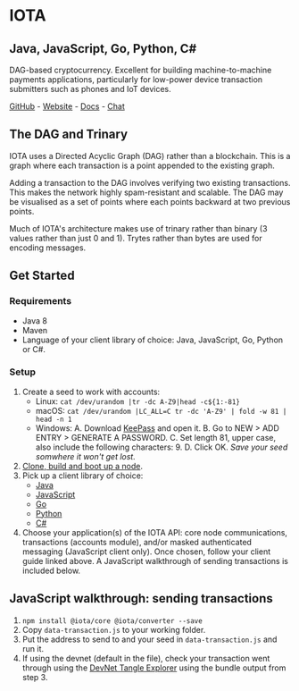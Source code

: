 # IOTA
## Java, JavaScript, Go, Python, C#

DAG-based cryptocurrency. Excellent for building machine-to-machine payments applications, particularly for low-power device transaction submitters such as phones and IoT devices.

[GitHub](https://github.com/iotaledger) - [Website](https://www.iota.org/) - [Docs](https://docs.iota.org/) - [Chat](https://discord.iota.org/)

## The DAG and Trinary

IOTA uses a Directed Acyclic Graph (DAG) rather than a blockchain. This is a graph where each transaction is a point appended to the existing graph.

Adding a transaction to the DAG involves verifying two existing transactions. This makes the network highly spam-resistant and scalable. The DAG may be visualised as a set of points where each points backward at two previous points.

Much of IOTA's architecture makes use of trinary rather than binary (3 values rather than just 0 and 1). Trytes rather than bytes are used for encoding messages.

## Get Started

### Requirements

- Java 8
- Maven
- Language of your client library of choice: Java, JavaScript, Go, Python or C#.

### Setup

1. Create a seed to work with accounts:
    - Linux: `cat /dev/urandom |tr -dc A-Z9|head -c${1:-81}`
    - macOS: `cat /dev/urandom |LC_ALL=C tr -dc 'A-Z9' | fold -w 81 | head -n 1`
    - Windows:
        A. Download [KeePass](https://keepass.info/) and open it.
        B. Go to NEW > ADD ENTRY > GENERATE A PASSWORD.
        C. Set length 81, upper case, also include the following characters: 9.
        D. Click OK.
    *Save your seed somwhere it won't get lost.*
2. [Clone, build and boot up a node](https://github.com/iotaledger/iri).
3. Pick up a client library of choice:
    - [Java](https://docs.iota.org/docs/iota-java/0.1/introduction/overview)
    - [JavaScript](https://docs.iota.org/docs/iota-js/0.1/introduction/overview)
    - [Go](https://docs.iota.org/docs/iota-go/0.1/introduction/overview)
    - [Python](https://github.com/iotaledger/iota.py)
    - [C#](https://github.com/iota-community/tangle-.net)
4. Choose your application(s) of the IOTA API: core node communications, transactions (accounts module), and/or masked authenticated messaging (JavaScript client only). Once chosen, follow your client guide linked above. A JavaScript walkthrough of sending transactions is included below.

## JavaScript walkthrough: sending transactions

1. `npm install @iota/core @iota/converter --save`
2. Copy `data-transaction.js` to your working folder.
3. Put the address to send to and your seed in `data-transaction.js` and run it.
4. If using the devnet (default in the file), check your transaction went through using the [DevNet Tangle Explorer](https://devnet.thetangle.org/) using the bundle output from step 3.